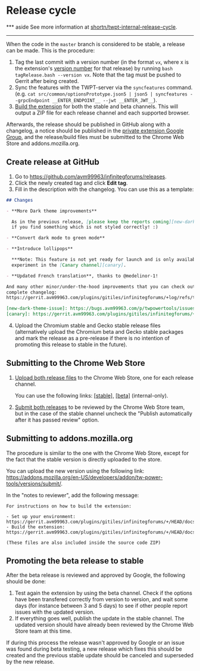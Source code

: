 # Release cycle

*** aside
See more information at
[shortn/twpt-internal-release-cycle](http://shortn/twpt-internal-release-cycle).
***

When the code in the `master` branch is considered to be stable, a release can
be made. This is the procedure:

1. Tag the last commit with a version number (in the format `vx`, where x is the
extension's [version number](https://developer.chrome.com/extensions/manifest/version)
for that release) by running `bash tagRelease.bash --version vx`. Note that the
tag must be pushed to Gerrit after being created.
1. Sync the features with the TWPT-server via the `syncfeatures` command. (e.g.
`cat src/common/optionsPrototype.json5 | json5 | syncfeatures --grpcEndpoint __ENTER_ENDPOINT__ --jwt __ENTER_JWT__`).
1. [Build the extension](build.md) for both the stable and beta channels. This
will output a ZIP file for each release channel and each supported browser.

Afterwards, the release should be published in GitHub along with a changelog,
a notice should be published in the
[private extension Google Group](https://groups.google.com/g/twpowertools-discuss/),
and the release/build files must be submitted to the Chrome Web Store and
addons.mozilla.org.

## Create release at GitHub
1. Go to https://github.com/avm99963/infinitegforums/releases.
2. Click the newly created tag and click **Edit tag**.
3. Fill in the description with the changelog. You can use this as a template:
``` md
## Changes

- **More Dark theme improvements**

  As in the previous release, [please keep the reports coming][new-dark-theme-issue]
  if you find something which is not styled correctly! :)

- **Convert dark mode to green mode**

- **Introduce lollipops**

  ***Note: This feature is not yet ready for launch and is only available as an
  experiment in the [Canary channel][canary].

- **Updated French translation**, thanks to @medelinor-1!

And many other minor/under-the-hood improvements that you can check out in the
complete changelog:
https://gerrit.avm99963.com/plugins/gitiles/infinitegforums/+log/refs/tags/{previous_version}..refs/tags/{new_version}

[new-dark-theme-issue]: https://bugs.avm99963.com/p/twpowertools/issues/entry?template=Feature+Request&components=Features%3EDarkTheme&summary=Dark%20theme%20issue&description=Please%20describe%20the%20dark%20theme%20issue:
[canary]: https://gerrit.avm99963.com/plugins/gitiles/infinitegforums/+/HEAD/docs/contributing.md#canary-channel
```
4. Upload the Chromium stable and Gecko stable release files (alternatively
upload the Chromium beta and Gecko stable packages and mark the release as a
pre-release if there is no intention of promoting this release to stable in the
future).

## Submitting to the Chrome Web Store
1. [Upload both release files](https://developer.chrome.com/webstore/publish#upload-your-item)
to the Chrome Web Store, one for each release channel.

   You can use the following links: [[stable]](http://go/twpt-cwsd-stable),
   [[beta]](http://go/twpt-cwsd-beta) (internal-only).

2. [Submit both releases](https://developer.chrome.com/webstore/publish#submit-your-item-for-publishing)
to be reviewed by the Chrome Web Store team, but in the case of the stable
channel uncheck the "Publish automatically after it has passed review" option.

## Submitting to addons.mozilla.org
The procedure is similar to the one with the Chrome Web Store, except for the
fact that the stable version is directly uploaded to the store.

You can upload the new version using the following link:
https://addons.mozilla.org/en-US/developers/addon/tw-power-tools/versions/submit/.

In the "notes to reviewer", add the following message:

```
For instructions on how to build the extension:

- Set up your environment: https://gerrit.avm99963.com/plugins/gitiles/infinitegforums/+/HEAD/docs/developers/set_up.md
- Build the extension: https://gerrit.avm99963.com/plugins/gitiles/infinitegforums/+/HEAD/docs/developers/build.md

(These files are also included inside the source code ZIP)
```

## Promoting the beta release to stable
After the beta release is reviewed and approved by Google, the following should
be done:

1. Test again the extension by using the beta channel. Check if the options have
been transfered correctly from version to version, and wait some days (for
instance between 3 and 5 days) to see if other people report issues with the
updated version.
2. If everything goes well, publish the update in the stable channel. The
updated version should have already been reviewed by the Chrome Web Store team
at this time.

If during this process the release wasn't approved by Google or an issue was
found during beta testing, a new release which fixes this should be created and
the previous stable update should be canceled and superseded by the new release.
